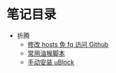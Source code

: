 # 笔记目录

- 折腾
  - [修改 hosts 免 fq 访问 Github](./article/note-github-hosts.md)
  - [常用油猴脚本](./article/note-tampermonkey.md)
  - [手动安装 uBlock](./article/note-ublock-firefox.md)
